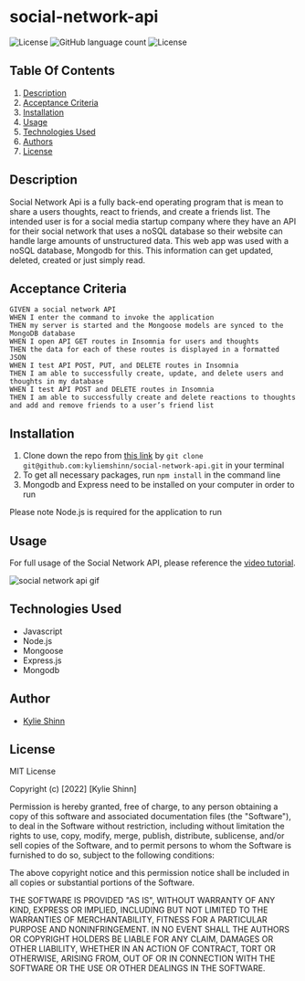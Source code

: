 # social-network-api

![License](https://img.shields.io/badge/License-MIT-yellow.svg)
![GitHub language count](https://img.shields.io/github/languages/count/kyliemshinn/social-network-api)
![License](https://img.shields.io/github/license/kyliemshinn/social-network-api)


## **Table Of Contents**
1. [Description](#description)
2. [Acceptance Criteria](#acceptance-criteria)
3. [Installation](#installation)
4. [Usage](#usage)
5. [Technologies Used](#technologies-used)
6. [Authors](#author)
7. [License](#license)

## **Description**

Social Network Api is a fully back-end operating program that is mean to share a users thoughts, react to friends, and create a friends list. The intended user is for a social media startup company where they have an API for their social network that uses a noSQL database so their website can handle large amounts of unstructured data. This web app was used with a noSQL database, Mongodb for this. This information can get updated, deleted, created or just simply read.

## **Acceptance Criteria** 

```
GIVEN a social network API
WHEN I enter the command to invoke the application
THEN my server is started and the Mongoose models are synced to the MongoDB database
WHEN I open API GET routes in Insomnia for users and thoughts
THEN the data for each of these routes is displayed in a formatted JSON
WHEN I test API POST, PUT, and DELETE routes in Insomnia
THEN I am able to successfully create, update, and delete users and thoughts in my database
WHEN I test API POST and DELETE routes in Insomnia
THEN I am able to successfully create and delete reactions to thoughts and add and remove friends to a user’s friend list
```

## **Installation**

1. Clone down the repo from [this link](https://github.com/kyliemshinn/social-network-api) by `git clone git@github.com:kyliemshinn/social-network-api.git` in your terminal
2. To get all necessary packages, run `npm install` in the command line
3. Mongodb and Express need to be installed on your computer in order to run
 
 Please note Node.js is required for the application to run

## **Usage**

For full usage of the Social Network API, please reference the [video tutorial](https://youtu.be/HnYwk0QEamM).


![social network api gif](./assets/images/socialnetworkapi.gif)



## **Technologies Used**

* Javascript
* Node.js
* Mongoose
* Express.js
* Mongodb


## **Author**

* [Kylie Shinn](https://github.com/kyliemshinn)

## **License**


MIT License

Copyright (c) [2022] [Kylie Shinn]

Permission is hereby granted, free of charge, to any person obtaining a copy of this software and associated documentation files (the "Software"), to deal in the Software without restriction, including without limitation the rights to use, copy, modify, merge, publish, distribute, sublicense, and/or sell copies of the Software, and to permit persons to whom the Software is furnished to do so, subject to the following conditions:

The above copyright notice and this permission notice shall be included in all copies or substantial portions of the Software.

THE SOFTWARE IS PROVIDED "AS IS", WITHOUT WARRANTY OF ANY KIND, EXPRESS OR IMPLIED, INCLUDING BUT NOT LIMITED TO THE WARRANTIES OF MERCHANTABILITY, FITNESS FOR A PARTICULAR PURPOSE AND NONINFRINGEMENT. IN NO EVENT SHALL THE AUTHORS OR COPYRIGHT HOLDERS BE LIABLE FOR ANY CLAIM, DAMAGES OR OTHER LIABILITY, WHETHER IN AN ACTION OF CONTRACT, TORT OR OTHERWISE, ARISING FROM, OUT OF OR IN CONNECTION WITH THE SOFTWARE OR THE USE OR OTHER DEALINGS IN THE SOFTWARE.
